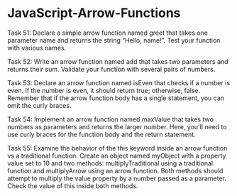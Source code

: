 # JavaScript-Arrow-Functions
Task 51: Declare a simple arrow function named greet that takes one parameter name and returns the string “Hello, name!”. Test your function with various names.

Task 52: Write an arrow function named add that takes two parameters and returns their sum. Validate your function with several pairs of numbers.

Task 53: Declare an arrow function named isEven that checks if a number is even. If the number is even, it should return true; otherwise, false. Remember that if the arrow function body has a single statement, you
can omit the curly braces.

Task 54: Implement an arrow function named maxValue that takes two numbers as parameters and returns the larger number. Here, you'll need to use curly braces for the function body and the return statement.

Task 55: Examine the behavior of the this keyword inside an arrow function vs a traditional function. Create an object named myObject with a property value set to 10 and two methods: multiplyTraditional using a traditional function and multiplyArrow using an arrow function. Both methods should attempt to multiply the value property by a number passed as a parameter. Check the value of this inside both methods.
